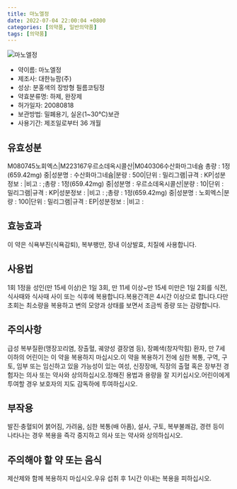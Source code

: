 ```yaml
---
title: 마노엘정
date: 2022-07-04 22:00:04 +0800
categories: [의약품, 일반의약품]
tags: [의약품]
---
```

![마노엘정](https://nedrug.mfds.go.kr/pbp/cmn/itemImageDownload/1NOwp2F680A)

- 약이름: 마노엘정
- 제조사: 대한뉴팜(주)
- 성상: 분홍색의 장방형 필름코팅정
- 약효분류명: 하제, 완장제
- 허가일자: 20080818
- 보관방법: 밀폐용기, 실온(1~30℃)보관
- 사용기간: 제조일로부터 36 개월
## 유효성분
M080745노회엑스|M223167우르소데옥시콜산|M040306수산화마그네슘
총량 : 1정(659.42mg) 중|성분명 : 수산화마그네슘|분량 : 500|단위 : 밀리그램|규격 : KP|성분정보 : |비고 : ;총량 : 1정(659.42mg) 중|성분명 : 우르소데옥시콜산|분량 : 10|단위 : 밀리그램|규격 : KP|성분정보 : |비고 : ;총량 : 1정(659.42mg) 중|성분명 : 노회엑스|분량 : 100|단위 : 밀리그램|규격 : EP|성분정보 : |비고 :
## 효능효과
이 약은 식욕부진(식욕감퇴), 복부팽만, 장내 이상발효, 치질에 사용합니다.
## 사용법
1회 1정을 성인(만 15세 이상)은 1일 3회, 만 11세 이상~만 15세 미만은 1일 2회를 식전, 식사때와 식사때 사이 또는 식후에 복용합니다.복용간격은 4시간 이상으로 합니다.다만 초회는 최소량을 복용하고 변의 모양과 상태를 보면서 조금씩 증량 또는 감량합니다.
## 주의사항
급성 복부질환(맹장꼬리염, 장출혈, 궤양성 결장염 등), 장폐색(창자막힘) 환자, 만 7세 이하의 어린이는 이 약을 복용하지 마십시오.이 약을 복용하기 전에 심한 복통, 구역, 구토, 임부 또는 임신하고 있을 가능성이 있는 여성, 신장장애, 직장의 출혈 혹은 장부전 경험자는 의사 또는 약사와 상의하십시오.정해진 용법과 용량을 잘 지키십시오.어린이에게 투여할 경우 보호자의 지도 감독하에 투여하십시오.
## 부작용
발진·충혈되어 붉어짐, 가려움, 심한 복통(배 아픔), 설사, 구토, 복부불쾌감, 경련 등이 나타나는 경우 복용을 즉각 중지하고 의사 또는 약사와 상의하십시오.
## 주의해야 할 약 또는 음식
제산제와 함께 복용하지 마십시오.우유 섭취 후 1시간 이내는 복용을 피하십시오.
